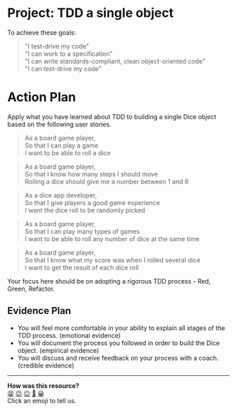# Project: TDD a single object

To achieve these goals:

> "I test-drive my code"  
> "I can work to a specification"  
> "I can write standards-compliant, clean object-oriented code"  
> "I can test-drive my code"  

# Action Plan

Apply what you have learned about TDD to building a single Dice object based on the following user stories.

> As a board game player,  
> So that I can play a game  
> I want to be able to roll a dice

> As a board game player,  
> So that I know how many steps I should move  
> Rolling a dice should give me a number between 1 and 6

> As a dice app developer,  
> So that I give players a good game experience  
> I want the dice roll to be randomly picked

> As a board game player,  
> So that I can play many types of games  
> I want to be able to roll any number of dice at the same time

> As a board game player,  
> So that I know what my score was when I rolled several dice  
> I want to get the result of each dice roll

Your focus here should be on adopting a rigorous TDD process - Red, Green, Refactor.

## Evidence Plan
- You will feel more comfortable in your ability to explain all stages of the TDD process. (emotional evidence)
- You will document the process you followed in order to build the Dice object. (empirical evidence)
- You will discuss and receive feedback on your process with a coach. (credible evidence)

<!-- BEGIN GENERATED SECTION DO NOT EDIT -->

---

**How was this resource?**  
[😫](https://airtable.com/shrUJ3t7KLMqVRFKR?prefill_Repository=makersacademy/course&prefill_File=tagging/tdd_simple.md&prefill_Sentiment=😫) [😕](https://airtable.com/shrUJ3t7KLMqVRFKR?prefill_Repository=makersacademy/course&prefill_File=tagging/tdd_simple.md&prefill_Sentiment=😕) [😐](https://airtable.com/shrUJ3t7KLMqVRFKR?prefill_Repository=makersacademy/course&prefill_File=tagging/tdd_simple.md&prefill_Sentiment=😐) [🙂](https://airtable.com/shrUJ3t7KLMqVRFKR?prefill_Repository=makersacademy/course&prefill_File=tagging/tdd_simple.md&prefill_Sentiment=🙂) [😀](https://airtable.com/shrUJ3t7KLMqVRFKR?prefill_Repository=makersacademy/course&prefill_File=tagging/tdd_simple.md&prefill_Sentiment=😀)  
Click an emoji to tell us.

<!-- END GENERATED SECTION DO NOT EDIT -->
